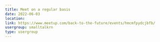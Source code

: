 ```yaml
---
title: Meet on a regular basis
date: 2022-06-03
location: 
link: https://www.meetup.com/back-to-the-future/events/hmcmfpydcjbfb/
usergroup: smalltalkrn
type: usergroup
---
```


